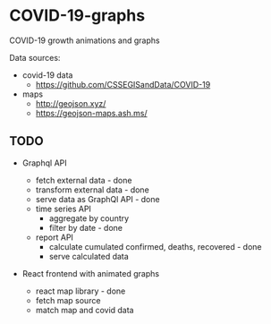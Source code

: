 # COVID-19-graphs

COVID-19 growth animations and graphs

Data sources: 
* covid-19 data
  * https://github.com/CSSEGISandData/COVID-19
* maps
  * http://geojson.xyz/
  * https://geojson-maps.ash.ms/

## TODO

* Graphql API
  * fetch external data - done
  * transform external data - done
  * serve data as GraphQl API - done
  * time series API
    * aggregate by country
    * filter by date - done
  * report API
    * calculate cumulated confirmed, deaths, recovered - done
    * serve calculated data
     
* React frontend with animated graphs
  * react map library - done
  * fetch map source
  * match map and covid data


